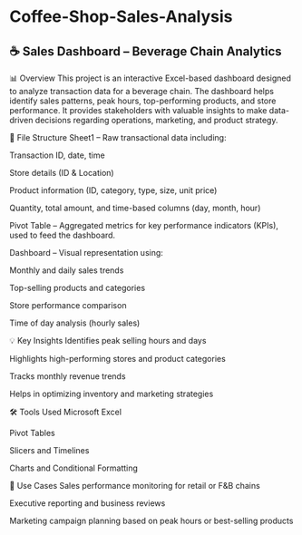 # Coffee-Shop-Sales-Analysis

## ☕ Sales Dashboard – Beverage Chain Analytics

📊 Overview
This project is an interactive Excel-based dashboard designed to analyze transaction data for a beverage chain. The dashboard helps identify sales patterns, peak hours, top-performing products, and store performance. It provides stakeholders with valuable insights to make data-driven decisions regarding operations, marketing, and product strategy.

📁 File Structure
Sheet1 – Raw transactional data including:

Transaction ID, date, time

Store details (ID & Location)

Product information (ID, category, type, size, unit price)

Quantity, total amount, and time-based columns (day, month, hour)

Pivot Table – Aggregated metrics for key performance indicators (KPIs), used to feed the dashboard.

Dashboard – Visual representation using:

Monthly and daily sales trends

Top-selling products and categories

Store performance comparison

Time of day analysis (hourly sales)

💡 Key Insights
Identifies peak selling hours and days

Highlights high-performing stores and product categories

Tracks monthly revenue trends

Helps in optimizing inventory and marketing strategies

🛠 Tools Used
Microsoft Excel

Pivot Tables

Slicers and Timelines

Charts and Conditional Formatting

📌 Use Cases
Sales performance monitoring for retail or F&B chains

Executive reporting and business reviews

Marketing campaign planning based on peak hours or best-selling products

